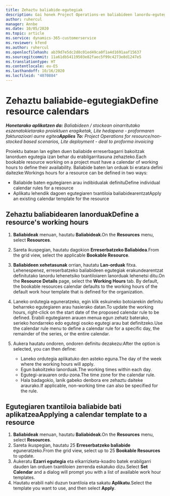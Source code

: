 ```yaml
---
title: Zehaztu baliabide-egutegiak
description: Gai honek Project Operations-en baliabideen lanordu-egutegiak definitzeko moduari buruzko informazioa eskaintzen du.
author: ruhercul
manager: Annbe
ms.date: 10/05/2020
ms.topic: article
ms.service: dynamics-365-customerservice
ms.reviewer: kfend
ms.author: ruhercul
ms.openlocfilehash: ab39d7e5dc2d8c01ed49ca0f1a4d1691aaf15637
ms.sourcegitcommit: 11a61db54119503e82faec5f99c4273e8d1247e5
ms.translationtype: HT
ms.contentlocale: eu-ES
ms.lasthandoff: 10/16/2020
ms.locfileid: "4070884"
---
```

# <a name="define-resource-calendars"></a><span data-ttu-id="5c1c0-103">Zehaztu baliabide-egutegiak</span><span class="sxs-lookup"><span data-stu-id="5c1c0-103">Define resource calendars</span></span>

<span data-ttu-id="5c1c0-104">_**Honetarako aplikatzen da:** Baliabideen / stockean oinarritutako eszenatokietarako proiektuen eragiketak, Lite hedapena - proformaren fakturazioari aurre egitea_</span><span class="sxs-lookup"><span data-stu-id="5c1c0-104">_**Applies To:** Project Operations for resource/non-stocked based scenarios, Lite deployment - deal to proforma invoicing_</span></span>

<span data-ttu-id="5c1c0-105">Proiektu batean lan egiten duen baliabide erreserbagarri bakoitzak lanorduen egutegia izan behar du erabilgarritasuna zehazteko.</span><span class="sxs-lookup"><span data-stu-id="5c1c0-105">Each bookable resource working on a project must have a calendar of working hours to define their availability.</span></span> <span data-ttu-id="5c1c0-106">Baliabide baten lan orduak bi eratara defini daitezke:</span><span class="sxs-lookup"><span data-stu-id="5c1c0-106">Workings hours for a resource can be defined in two ways:</span></span> 

   - <span data-ttu-id="5c1c0-107">Baliabide baten egutegiaren arau indibidualak definitu</span><span class="sxs-lookup"><span data-stu-id="5c1c0-107">Define individual calendar rules for a resource</span></span>
   - <span data-ttu-id="5c1c0-108">Aplikatu lehendik dagoen egutegiaren txantiloia baliabidearentzat</span><span class="sxs-lookup"><span data-stu-id="5c1c0-108">Apply an existing calendar template for the resource</span></span>

## <a name="define-a-resources-working-hours"></a><span data-ttu-id="5c1c0-109">Zehaztu baliabidearen lanorduak</span><span class="sxs-lookup"><span data-stu-id="5c1c0-109">Define a resource's working hours</span></span>

1. <span data-ttu-id="5c1c0-110">**Baliabideak** menuan, hautatu **Baliabideak**.</span><span class="sxs-lookup"><span data-stu-id="5c1c0-110">On the **Resources** menu, select **Resources**.</span></span>
2. <span data-ttu-id="5c1c0-111">Sareta ikuspegian, hautatu dagokion **Erreserbatzeko Baliabidea**.</span><span class="sxs-lookup"><span data-stu-id="5c1c0-111">From the grid view, select the applicable **Bookable Resource**.</span></span>
3. <span data-ttu-id="5c1c0-112">**Baliabideen xehetasunak** orrian, hautatu **Lan-orduak** fitxa. Lehenespenez, erreserbatzeko baliabideen egutegiak erakundearentzat definitutako lanordu lehenetsiko txantiloiaren lanorduak lehenetsi ditu.</span><span class="sxs-lookup"><span data-stu-id="5c1c0-112">On the **Resource Details** page, select the **Working Hours** tab. By default, the bookable resources calendar defaults to the working hours of the default work hour template that is defined for the organization.</span></span>
4. <span data-ttu-id="5c1c0-113">Laneko ordutegia eguneratzeko, egin klik eskuineko botoiarekin definitu beharreko egutegiaren arau hasierako datan.</span><span class="sxs-lookup"><span data-stu-id="5c1c0-113">To update the working hours, right-click on the start date of the proposed calendar rule to be defined.</span></span> <span data-ttu-id="5c1c0-114">Erabili egutegiaren arauen menua egun zehatz baterako, serieko hondarreko edo egutegi osoko egutegi arau bat definitzeko.</span><span class="sxs-lookup"><span data-stu-id="5c1c0-114">Use the calendar rule menu to define a calendar rule for a specific day, the remainder of the series, or the entire calendar.</span></span>
5. <span data-ttu-id="5c1c0-115">Aukera hautatu ondoren, ondoren definitu dezakezu:</span><span class="sxs-lookup"><span data-stu-id="5c1c0-115">After the option is selected, you can then define:</span></span>

    - <span data-ttu-id="5c1c0-116">Laneko ordutegia aplikatuko den asteko eguna.</span><span class="sxs-lookup"><span data-stu-id="5c1c0-116">The day of the week where the working hours will apply.</span></span>
    - <span data-ttu-id="5c1c0-117">Egun bakoitzeko lanorduak.</span><span class="sxs-lookup"><span data-stu-id="5c1c0-117">The working times within each day.</span></span>
    - <span data-ttu-id="5c1c0-118">Egutegi-arauaren ordu-zona.</span><span class="sxs-lookup"><span data-stu-id="5c1c0-118">The time zone for the calendar rule.</span></span>
    - <span data-ttu-id="5c1c0-119">Hala badagokio, lanik gabeko denbora ere zehaztu daiteke araurako.</span><span class="sxs-lookup"><span data-stu-id="5c1c0-119">If applicable, non-working time can also be specified for the rule.</span></span>

## <a name="applying-a-calendar-template-to-a-resource"></a><span data-ttu-id="5c1c0-120">Egutegiaren txantiloia baliabide bati aplikatzea</span><span class="sxs-lookup"><span data-stu-id="5c1c0-120">Applying a calendar template to a resource</span></span>

1. <span data-ttu-id="5c1c0-121">**Baliabideak** menuan, hautatu **Baliabideak**.</span><span class="sxs-lookup"><span data-stu-id="5c1c0-121">On the **Resources** menu, select **Resources**.</span></span>
2. <span data-ttu-id="5c1c0-122">Sareta ikuspegian, hautatu 25 **Erreserbatzeko baliabide** eguneratzeko.</span><span class="sxs-lookup"><span data-stu-id="5c1c0-122">From the grid view, select up to 25 **Bookable Resources** to update.</span></span>
3. <span data-ttu-id="5c1c0-123">Aukeratu **Ezarri egutegia** eta elkarrizketa-koadro batek erabilgarri dauden lan orduen txantiloien zerrenda eskatuko dizu.</span><span class="sxs-lookup"><span data-stu-id="5c1c0-123">Select **Set Calendar** and a dialog will prompt you with a list of available work hour templates.</span></span>
4. <span data-ttu-id="5c1c0-124">Hautatu erabili nahi duzun txantiloia eta sakatu **Aplikatu**.</span><span class="sxs-lookup"><span data-stu-id="5c1c0-124">Select the template you want to use, and then select **Apply**.</span></span>
